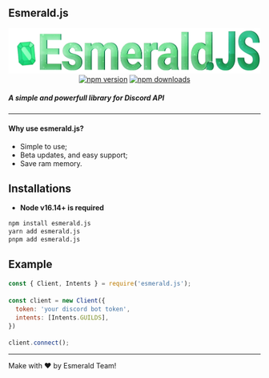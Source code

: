 ## Esmerald.js
<p align="center">
<img src="esmerald.png">
<a href="https://www.npmjs.com/package/esmerald.js"><img src="https://img.shields.io/npm/v/esmerald.js.svg?maxAge=3600" alt="npm version"/></a>
<a href="https://www.npmjs.com/package/esmerald.js"><img src="https://img.shields.io/npm/dt/esmerald.js.svg?maxAge=3600" alt="npm downloads" /></a>
</p>

##### A simple and powerfull library for Discord API

<hr>

#### Why use esmerald.js?

- Simple to use;
- Beta updates, and easy support;
- Save ram memory.

  
  
## Installations
 - **Node v16.14+ is required**
 
 ```sh-session
npm install esmerald.js
yarn add esmerald.js
pnpm add esmerald.js
```
 
 
## Example

```js
const { Client, Intents } = require('esmerald.js');

const client = new Client({
  token: 'your discord bot token',
  intents: [Intents.GUILDS],
})

client.connect();
```
---
Make with ❤ by Esmerald Team!
